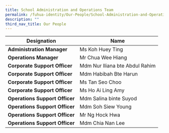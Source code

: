 ```yaml
---
title: School Administration and Operations Team
permalink: /fuhua-identity/Our-People/School-Administration-and-Operations-Team/
description: ""
third_nav_title: Our People
---
```

| Designation      | Name           |
|---------------------------------|----------------------------|
| **Administration Manager**      | Ms Koh Huey Ting   |
| **Operations Manager**          |  Mr Chua Wee Hiang         |
| **Corporate Support Officer**  | Mdm Nur Iliana bte Abdul Rahim |
| **Corporate Support Officer**  | Mdm Habibah Bte Harun      |
| **Corporate Support Officer**  | Ms Tan Seo Choo            |
| **Corporate Support Officer**   | Ms Ho Ai Ling Amy          |
| **Operations Support Officer**  | Mdm Salina binte Suyod     |
| **Operations Support Officer** | Mdm Soh Siew Young         |
| **Operations Support Officer**  | Mr Ng Hock Hwa             |
| **Operations Support Officer**  | Mdm Chia Nan Lee             |